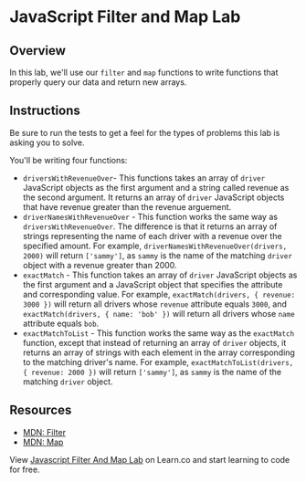 # JavaScript Filter and Map Lab

## Overview

In this lab, we'll use our `filter` and `map` functions to write functions that properly query our data and return new arrays.

## Instructions

Be sure to run the tests to get a feel for the types of problems this lab is
asking you to solve.

You'll be writing four functions:

* `driversWithRevenueOver`- This functions takes an array of `driver` JavaScript objects as the first argument and a string called revenue as the second argument. It returns an array of `driver` JavaScript objects that have revenue greater than the revenue arguement.
* `driverNamesWithRevenueOver` - This function works the same way as `driversWithRevenueOver`. The difference is that it returns an array of strings representing the name of each driver with a revenue over the specified amount. For example, `driverNamesWithRevenueOver(drivers, 2000)` will return `['sammy']`, as `sammy` is the name of the matching `driver` object with a revenue greater than 2000.
* `exactMatch` - This function takes an array of `driver` JavaScript objects as the first argument and a JavaScript object that specifies the attribute and corresponding value. For example, `exactMatch(drivers, { revenue: 3000 })` will return all drivers whose `revenue` attribute equals `3000`, and `exactMatch(drivers, { name: 'bob' })` will return all drivers whose `name` attribute equals `bob`.      
* `exactMatchToList` - This function works the same way as the `exactMatch` function, except that instead of returning an array of `driver` objects, it returns an array of strings with each element in the array corresponding to the matching driver's name. For example, `exactMatchToList(drivers, { revenue: 2000 })` will return `['sammy']`, as `sammy` is the name of the matching `driver` object.

## Resources

- [MDN: Filter](https://developer.mozilla.org/en-US/docs/Web/JavaScript/Reference/Global_Objects/Array/filter)              
- [MDN: Map](https://developer.mozilla.org/en-US/docs/Web/JavaScript/Reference/Global_Objects/Array/map)              

<p class='util--hide'>View <a href='https://learn.co/lessons/js-looping-and-iteration-filter-and-map-lab'>Javascript Filter And Map Lab</a> on Learn.co and start learning to code for free.</p>